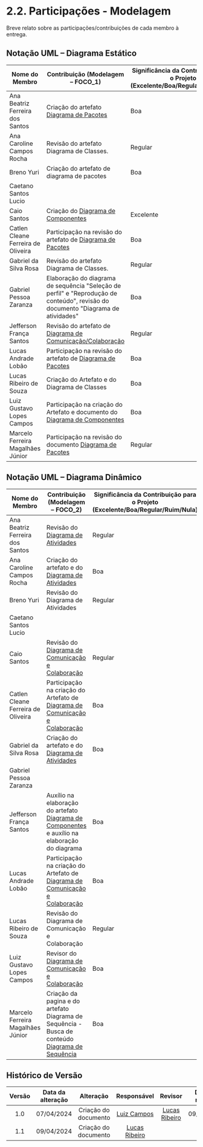 # 2.2. Participações - Modelagem

Breve relato sobre as participações/contribuições de cada membro à entrega.

## Notação UML – Diagrama Estático

|Nome do Membro | Contribuição (Modelagem – FOCO_1) | Significância da Contribuição para o Projeto (Excelente/Boa/Regular/Ruim/Nula) |
| --- | --- | --- |
| Ana Beatriz Ferreira dos Santos | Criação do artefato <a href="https://unbarqdsw2024-1.github.io/2024.1_G4_My_Video/#/Modelagem/2.1.1.2.DiagramadePacotes">Diagrama de Pacotes</a> | Boa |
| Ana Caroline Campos Rocha | Revisão do artefato Diagrama de Classes. | Regular |
| Breno Yuri | Criação do artefato de diagrama de pacotes | Boa |
| Caetano Santos Lucio |  |  |
| Caio Santos | Criação do <a href="https://unbarqdsw2024-1.github.io/2024.1_G4_My_Video/#/Modelagem/2.1.1.3.DiagramadeComponentes">Diagrama de Componentes </a>  | Excelente |
| Catlen Cleane Ferreira de Oliveira |Participação na revisão do artefato de <a href="https://unbarqdsw2024-1.github.io/2024.1_G4_My_Video/#/Modelagem/2.1.1.2.DiagramadePacotes">Diagrama de Pacotes </a>| Boa |
| Gabriel da Silva Rosa | Revisão do artefato Diagrama de Classes. | Regular |
| Gabriel Pessoa Zaranza |  Elaboração do diagrama de sequência "Seleção de perfil" e "Reprodução de conteúdo", revisão do documento "Diagrama de atividades"  |Boa|
| Jefferson França Santos | Revisão do artefato de [Diagrama de Comunicação/Colaboração](/Modelagem/2.1.2.3.DiagramadeComunicacao-Colaboracao.md) | Regular |
| Lucas Andrade Lobão | Participação na revisão do artefato de <a href="https://unbarqdsw2024-1.github.io/2024.1_G4_My_Video/#/Modelagem/2.1.1.2.DiagramadePacotes">Diagrama de Pacotes </a> | Boa |
| Lucas Ribeiro de Souza | Criação do Artefato e do Diagrama de Classes | Boa |
| Luiz Gustavo Lopes Campos | Participação na criação do Artefato e documento do [Diagrama de Componentes](/Modelagem/2.1.1.3.DiagramadeComponentes.md) | Boa |
| Marcelo Ferreira Magalhães Júnior | Participação na revisão do documento [Diagrama de Pacotes](/Modelagem/2.1.1.2.DiagramadePacotes.md)   | Regular |


## Notação UML – Diagrama Dinâmico

|Nome do Membro | Contribuição (Modelagem – FOCO_2) | Significância da Contribuição para o Projeto (Excelente/Boa/Regular/Ruim/Nula) |
| --- | --- | --- |
| Ana Beatriz Ferreira dos Santos | Revisão do [Diagrama de Atividades](/Modelagem/2.1.2.2.DiagramadeAtividades.md)  | Regular | Regular |
| Ana Caroline Campos Rocha | Criação do artefato e do [Diagrama de Atividades](/Modelagem/2.1.2.2.DiagramadeAtividades.md) | Boa |
| Breno Yuri | Revisão do Diagrama de Atividades  | Regular |
| Caetano Santos Lucio |  |  |
| Caio Santos | Revisão do <a href="https://unbarqdsw2024-1.github.io/2024.1_G4_My_Video/#/Modelagem/2.1.2.3.DiagramadeComunicacao-Colaboracao">Diagrama de Comunicação e Colaboração </a>  | Regular |
| Catlen Cleane Ferreira de Oliveira |Participação na criação do Artefato de <a href="https://unbarqdsw2024-1.github.io/2024.1_G4_My_Video/#/Modelagem/2.1.2.3.DiagramadeComunicacao-Colaboracao">Diagrama de Comunicação e Colaboração </a>| Boa |
| Gabriel da Silva Rosa | Criação do artefato e do [Diagrama de Atividades](/Modelagem/2.1.2.2.DiagramadeAtividades.md) | Boa |
| Gabriel Pessoa Zaranza |  |  |
| Jefferson França Santos | Auxílio na elaboração do artefato [Diagrama de Componentes](/Modelagem/2.1.1.3.DiagramadeComponentes.md) e auxílio na elaboração do diagrama | Boa |
| Lucas Andrade Lobão | Participação na criação do Artefato de <a href="https://unbarqdsw2024-1.github.io/2024.1_G4_My_Video/#/Modelagem/2.1.2.3.DiagramadeComunicacao-Colaboracao">Diagrama de Comunicação e Colaboração </a>| Boa |
| Lucas Ribeiro de Souza | Revisão do Diagrama de Comunicação e Colaboração | Regular |
| Luiz Gustavo Lopes Campos | Revisor do [Diagrama de Comunicação e Colaboração](/Modelagem/2.1.2.3.DiagramadeComunicacao-Colaboracao.md) | Boa |
| Marcelo Ferreira Magalhães Júnior | Criação da pagina e do artefato Diagrama de Sequência - Busca de conteúdo [Diagrama de Sequência](/Modelagem/2.1.2.1.DiagramadeSequencia.md) | Boa |



##  Histórico de Versão

|  Versão  |   Data da alteração  |   Alteração  |  Responsável  |  Revisor  | Data de revisão |
| :--------: | :--------------------: | :-----------: | :--------------: | :--------: | :-----------------: |
|     1.0     |    07/04/2024   |  Criação do documento  |  [Luiz Campos](https://github.com/Luiz-GL-Campos)   | [Lucas Ribeiro](https://github.com/lucassouzs) | 09/04/2024 |
|     1.1     |    09/04/2024   |  Criação do documento  |  [Lucas Ribeiro](https://github.com/lucassouzs)   |  |  |

